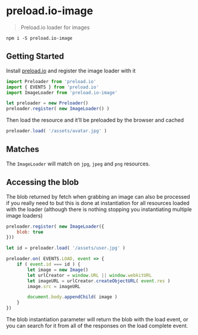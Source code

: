 # preload.io-image

> Preload.io loader for images

```shell
npm i -S preload.io-image
```

## Getting Started

Install [preload.io](https://github.com/mattstyles/preload.io) and register the image loader with it

```js
import Preloader from 'preload.io'
import { EVENTS } from 'preload.io'
import ImageLoader from 'preload.io-image'

let preloader = new Preloader()
preloader.register( new ImageLoader() )
```

Then load the resource and it’ll be preloaded by the browser and cached

```js
preloader.load( '/assets/avatar.jpg' )
```

## Matches

The `ImageLoader` will match on `jpg`, `jpeg` and `png` resources.

## Accessing the blob

The blob returned by fetch when grabbing an image can also be processed if you really need to but this is done at instantiation for all resources loaded with the loader (although there is nothing stopping you instantiating multiple image loaders)

```js
preloader.register( new ImageLoader({
    blob: true
}))

let id = preloader.load( '/assets/user.jpg' )

preloader.on( EVENTS.LOAD, event => {
    if ( event.id === id ) {
        let image = new Image()
        let urlCreator = window.URL || window.webkitURL
        let imageURL = urlCreator.createObjectURL( event.res )
        image.src = imageURL

        document.body.appendChild( image )
    }
})
```

The blob instantiation parameter will return the blob with the load event, or you can search for it from all of the responses on the load complete event.
